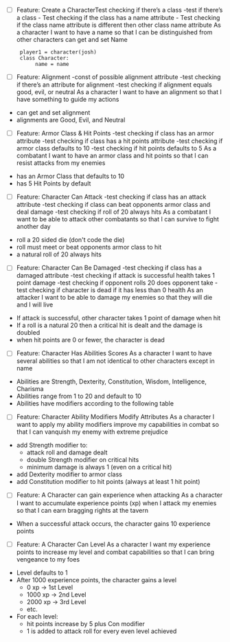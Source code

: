 - [ ] Feature: Create a CharacterTest checking if there’s a class
		-test if there’s a class
        - Test checking if the class has a name attribute
        - Test checking if the class name attribute is different then other class name attribute
As a character I want to have a name so that I can be distinguished from other characters
       can get and set Name

	   player1 = character(josh)
       class Character:
            name = name
	



- [ ] Feature: Alignment
		-const of possible alignment attribute
  		-test checking if there’s an attribute for alignment
  		-test checking if alignment equals good, evil, or neutral
As a character I want to have an alignment so that I have something to guide my actions
* can get and set alignment
* alignments are Good, Evil, and Neutral
	


- [ ] Feature: Armor Class & Hit Points
		-test checking if class has an armor attribute
		-test checking if class has a hit points attribute
		-test checking if armor class defaults to 10
		-test checking if hit points defaults to 5
As a combatant I want to have an armor class and hit points so that I can resist attacks from my enemies
* has an Armor Class that defaults to 10
* has 5 Hit Points by default





- [ ] Feature: Character Can Attack
		-test checking if class has an attack attribute
		-test checking if class can beat opponents armor class and deal damage
		-test checking if roll of 20 always hits
As a combatant I want to be able to attack other combatants so that I can survive to fight another day
* roll a 20 sided die (don't code the die)
* roll must meet or beat opponents armor class to hit
* a natural roll of 20 always hits



- [ ] Feature: Character Can Be Damaged
		-test checking if class has a damaged attribute
		-test checking if attack is successful health takes 1 point damage
		-test checking if opponent rolls 20 does opponent take 
		-test checking if character is dead if it has less than 0 health
As an attacker I want to be able to damage my enemies so that they will die and I will live
* If attack is successful, other character takes 1 point of damage when hit
* If a roll is a natural 20 then a critical hit is dealt and the damage is doubled
* when hit points are 0 or fewer, the character is dead




- [ ] Feature: Character Has Abilities Scores
As a character I want to have several abilities so that I am not identical to other characters except in name
* Abilities are Strength, Dexterity, Constitution, Wisdom, Intelligence, Charisma
* Abilities range from 1 to 20 and default to 10
* Abilities have modifiers according to the following table
- [ ] Feature: Character Ability Modifiers Modify Attributes
As a character I want to apply my ability modifiers improve my capabilities in combat so that I can vanquish my enemy with extreme prejudice
* add Strength modifier to:
    * attack roll and damage dealt
    * double Strength modifier on critical hits
    * minimum damage is always 1 (even on a critical hit)
* add Dexterity modifier to armor class
* add Constitution modifier to hit points (always at least 1 hit point)

- [ ] Feature: A Character can gain experience when attacking
As a character I want to accumulate experience points (xp) when I attack my enemies so that I can earn bragging rights at the tavern
* When a successful attack occurs, the character gains 10 experience points

- [ ] Feature: A Character Can Level
As a character I want my experience points to increase my level and combat capabilities so that I can bring vengeance to my foes
* Level defaults to 1
* After 1000 experience points, the character gains a level
    * 0 xp -> 1st Level
    * 1000 xp -> 2nd Level
    * 2000 xp -> 3rd Level
    * etc.
* For each level:
    * hit points increase by 5 plus Con modifier
    * 1 is added to attack roll for every even level achieved